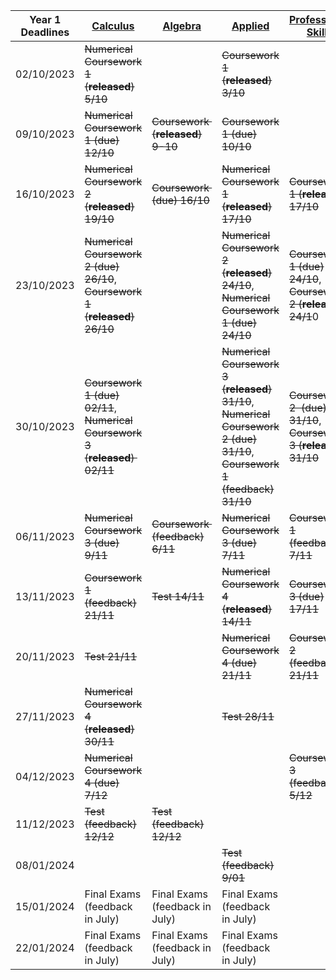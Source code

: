 | Year 1 Deadlines | [Calculus](MTH1002%20Calculus.md)                                                           | [Algebra](MTH1001%20Algebra.md)                        | [Applied](PHY1002%20Geometrical%20Optics,%20Waves,%20and%20Mechanics.md)                                                                                                    | [Professional Skills](MTH1007%20Professional%20Skills%20and%20Group%20Study.md)                                      | [Computer Algebra](Computer%20Algebra%20and%20Technical%20Computing.md)              |
| ---------------- | ------------------------------------------------------------------ | ------------------------------ | ---------------------------------------------------------------------------------------------------------- | -------------------------------------------------------- | ----------------------------- |
| 02/10/2023       | ~~Numerical Coursework 1 (**released**) 5/10~~                             |                                | ~~Coursework 1 (**released**) 3/10~~                                                                               |                                                          |                               |
| 09/10/2023       | ~~Numerical Coursework 1 (due) 12/10~~                                 | ~~Coursework  (**released**) 9-10~~    | ~~Coursework 1 (due) 10/10~~                                                                                   |                                                          |                               |
| 16/10/2023       | ~~Numerical Coursework 2 (**released**) 19/10~~                            | ~~Coursework  (due) 16/10~~        | ~~Numerical Coursework 1 (**released**) 17/10~~                                                                    | ~~Coursework 1 (**released**) 17/10~~                            |                               |
| 23/10/2023       | ~~Numerical Coursework 2 (due) 26/10~~, ~~Coursework 1 (**released**) 26/10~~  |                                | ~~Numerical Coursework 2 (**released**) 24/10~~, ~~Numerical Coursework 1 (due) 24/10~~                                | ~~Coursework 1 (due) 24/10~~, ~~Coursework 2 (**released**) 24/1~~0  | ~~Coursework 1 (**released**) 24/10~~ |
| 30/10/2023       | ~~Coursework 1 (due) 02/11~~, ~~Numerical Coursework 3 (**released**)  02/11~~ |                                | ~~Numerical Coursework 3 (**released**) 31/10~~, ~~Numerical Coursework 2 (due) 31/10~~, ~~Coursework 1 (feedback) 31/10~~ | ~~Coursework 2  (due) 31/10~~, ~~Coursework 3 (**released**) 31/10~~ |                               |
| 06/11/2023       | ~~Numerical Coursework 3 (due) 9/11~~                                  | ~~Coursework  (feedback) 6/11~~    | ~~Numerical Coursework 3 (due) 7/11~~                                                                          | ~~Coursework 1 (feedback) 7/11~~                             | ~~Coursework 1 (due) 10/11~~      |
| 13/11/2023       | ~~Coursework 1 (feedback) 21/11~~                                      | ~~Test 14/11~~                     | ~~Numerical Coursework 4 (**released**) 14/11~~                                                                    | ~~Coursework 3 (due) 17/11~~                                 |                               |
| 20/11/2023       | ~~Test 21/11~~                                                         |                                | ~~Numerical Coursework 4 (due) 21/11~~                                                                         | ~~Coursework 2 (feedback) 21/11~~                            |                               |
| 27/11/2023       | ~~Numerical Coursework 4 (**released**) 30/11~~                            |                                | ~~Test 28/11~~                                                                                                 |                                                          | ~~Coursework 1 (feedback) 6/12~~  |
| 04/12/2023       | ~~Numerical Coursework 4 (due) 7/12~~                                  |                                |                                                                                                            | ~~Coursework 3 (feedback) 5/12~~                             | ~~Logbook (due) 8/12~~            |
| 11/12/2023       | ~~Test (feedback) 12/12~~                                              | ~~Test (feedback) 12/12~~          |                                                                                                            |                                                          | ~~Test 12/12~~                    |
| 08/01/2024       |                                                                    |                                | ~~Test (feedback) 9/01~~                                                                                       |                                                          |                               |
| 15/01/2024       | Final Exams (feedback in July)                                     | Final Exams (feedback in July) | Final Exams (feedback in July)                                                                             |                                                          | Logbook (feedback) 24/01      |
| 22/01/2024       | Final Exams (feedback in July)                                     | Final Exams (feedback in July) | Final Exams (feedback in July)                                                                             |                                                          | Test (feedback) 23/01         |


